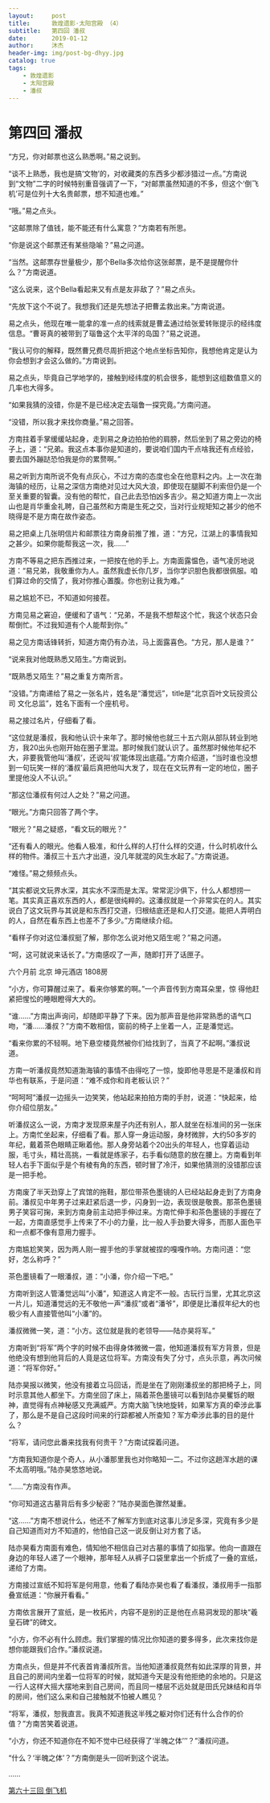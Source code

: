 ```yaml
---
layout:     post
title:      敦煌遗影·太阳宫殿 （4）
subtitle:   第四回 潘叔
date:       2019-01-12
author:     沐杰
header-img: img/post-bg-dhyy.jpg
catalog: true
tags:
    - 敦煌遗影
    - 太阳宫殿
    - 潘叔
---
```

# 第四回 潘叔

“方兄，你对邮票也这么熟悉啊。”易之说到。

“谈不上熟悉，我也是搞‘文物’的，对收藏类的东西多少都涉猎过一点。”方南说到“文物”二字的时候特别重音强调了一下，“对邮票虽然知道的不多，但这个‘倒飞机’可是位列十大名贵邮票，想不知道也难。”

“哦。”易之点头。

“这邮票除了值钱，能不能还有什么寓意？”方南若有所思。

“你是说这个邮票还有某些隐喻？”易之问道。

“当然。这邮票存世量极少，那个Bella多次给你这张邮票，是不是提醒你什么？”方南说道。

“这么说来，这个Bella看起来又有点是友非敌了？”易之点头。

“先放下这个不说了。我想我们还是先想法子把曹孟救出来。”方南说道。

易之点头，他现在唯一能拿的准一点的线索就是曹孟通过给张爱转账提示的经纬度信息。“曹哥真的被带到了瑙鲁这个太平洋的岛国？”易之说道。

“我认可你的解释，既然曹兄费尽周折把这个地点坐标告知你，我想他肯定是认为你会想到才会这么做的。”方南说到。

易之点头，毕竟自己学地学的，接触到经纬度的机会很多，能想到这组数值意义的几率也大得多。

“如果我猜的没错，你是不是已经决定去瑙鲁一探究竟。”方南问道。

“没错，所以我才来找你商量。”易之回答。

方南拄着手掌缓缓站起身，走到易之身边拍拍他的肩膀，然后坐到了易之旁边的椅子上，道：“兄弟。我这点本事你是知道的，要说咱们国内干点啥我还有点经验，要去国外蹦跶恐怕我是你的累赘啊。”

易之听到方南所说不免有点灰心，不过方南的态度也全在他意料之内。上一次在渤海镇的经历，让易之深信方南绝对见过大风大浪，即使现在腿脚不利索但仍是一个至关重要的智囊。没有他的帮忙，自己此去恐怕凶多吉少。易之知道方南上一次出山也是肖华重金礼聘，自己虽然和方南是生死之交，当对行业规矩知之甚少的他不晓得是不是方南在故作姿态。

易之把桌上几张明信片和邮票往方南身前推了推，道：“方兄，江湖上的事情我知之甚少。如果你能帮我这一次，我……”

方南不等易之把东西推过来，一把按在他的手上。方南面露愠色，语气凌厉地说道：“易兄弟，我敬重你为人。虽然我虚长你几岁，当你学识胆色我都很佩服。咱们算过命的交情了，我对你推心置腹。你也别让我为难。”

易之尴尬不已，不知道如何接茬。

方南见易之窘迫，便缓和了语气：“兄弟，不是我不想帮这个忙，我这个状态只会帮倒忙。不过我知道有个人能帮到你。”

易之见方南话锋转折，知道方南仍有办法，马上面露喜色。“方兄，那人是谁？”

“说来我对他既熟悉又陌生。”方南说到。

“既熟悉又陌生？”易之重复方南所言。

“没错。”方南递给了易之一张名片，姓名是“潘觉远”，title是“北京百叶文玩投资公司 文化总监”，姓名下面有一个座机号。

易之接过名片，仔细看了看。

“这位就是潘叔，我和他认识十来年了。那时候他也就三十五六刚从部队转业到地方，我20出头也刚开始在圈子里混。那时候我们就认识了。虽然那时候他年纪不大，非要我管他叫‘潘叔’，还说叫‘叔’能体现出底蕴。”方南介绍道，“当时谁也没想到一句玩笑一样的‘潘叔’最后真把他叫大发了，现在在文玩界有一定的地位，圈子里提他没人不认识。”

“那这位潘叔有何过人之处？”易之问道。

“眼光。”方南只回答了两个字。

“眼光？”易之疑惑，“看文玩的眼光？”

“还有看人的眼光。他看人极准，和什么样的人打什么样的交道，什么时机收什么样的物件。潘叔三十五六才出道，没几年就混的风生水起了。”方南说道。

“难怪。”易之频频点头。

“其实都说文玩界水深，其实水不深而是太浑。常常泥沙俱下，什么人都想捞一笔。其实真正喜欢东西的人，都是很纯粹的。这潘叔就是一个非常实在的人。其实说白了这文玩界与其说是和东西打交道，归根结底还是和人打交道。能把人弄明白的人，自然在看东西上也差不了多少。”方南继续介绍。

“看样子你对这位潘叔挺了解，那你怎么说对他又陌生呢？”易之问道。

“呵，这可就说来话长了。”方南感叹了一声，随即打开了话匣子。

六个月前 北京 坤元酒店 1808房

“小方，你可算醒过来了。看来你够累的啊。”一个声音传到方南耳朵里，惊 得他赶紧把惺忪的睡眼瞪得大大的。

“谁……”方南出声询问，却随即平静了下来。因为那声音是他非常熟悉的语气口吻，“潘……潘叔？”方南不敢相信，窗前的椅子上坐着一人，正是潘觉远。

“看来你累的不轻啊。地下悬空楼竟然被你们给找到了，当真了不起啊。”潘叔说道。

方南一听潘叔竟然知道渤海镇的事情不由得吃了一惊，旋即他寻思是不是潘叔和肖华也有联系，于是问道：“难不成你和肖老板认识？”

“呵呵呵”潘叔一边摇头一边笑笑，他站起来拍拍方南的手肘，说道：“快起来，给你介绍位朋友。”

听潘叔这么一说，方南才发现原来屋子内还有别人，那人就坐在标准间的另一张床上。方南忙坐起来，仔细看了看。那人穿一身运动服，身材微胖，大约50多岁的年纪，戴着茶色眼睛正瞅着他。那人身旁站着个20出头的年轻人，也穿着运动服，毛寸头，精壮高挑，一看就是练家子，右手看似随意的放在腰上。方南看到年轻人右手下面似乎是个有棱有角的东西，顿时冒了冷汗，如果他猜测的没错那应该是一把手枪。

方南废了半天劲穿上了宾馆的拖鞋，那位带茶色墨镜的人已经站起身走到了方南身前。潘叔见中年男子过来赶紧后退一步，闪身到一边，表现很是敬畏。那茶色墨镜男子笑容可掬，来到方南身前主动把手伸过来。方南忙伸手和茶色墨镜的手握在了一起，方南直感觉手上传来了不小的力量，比一般人手劲要大得多，而那人面色平和一点都不像有意用力握手。

方南尴尬笑笑，因为两人刚一握手他的手掌就被捏的嘎嘎作响。方南问道：“您好，怎么称呼？”

茶色墨镜看了一眼潘叔，道：“小潘，你介绍一下吧。”

方南听到这人管潘觉远叫“小潘”，知道这人肯定不一般。古玩行当里，尤其北京这一片儿，知道潘觉远的无不敬他一声“潘叔”或者“潘爷”，即便是比潘叔年纪大的也极少有人直接管他叫“小潘”的。

潘叔微微一笑，道：“小方。这位就是我的老领导——陆亦昊将军。”

方南听到“将军”两个字的时候不由得身体微微一震，他知道潘叔有军方背景，但是他绝没有想到他背后的人竟是这位将军。方南没有失了分寸，点头示意，再次问候道：“将军你好。”

陆亦昊报以微笑，他没有接着立马回话，而是坐在了刚刚潘叔坐的那把椅子上，同时示意其他人都坐下。方南坐回了床上，隔着茶色墨镜可以看到陆亦昊矍铄的眼神，直觉得有点神秘感又充满威严。方南大脑飞快地旋转，如果军方真的牵涉此事了，那么是不是自己这段时间来的行踪都被人所查知？军方牵涉此事的目的是什么？

“将军，请问您此番来找我有何贵干？”方南试探着问道。

“方南我知道你是个奇人，从小潘那里我也对你略知一二。不过你这趟浑水趟的课不太高明哦。”陆亦昊悠悠地说。

“……”方南没有作声。

“你可知道这古墓背后有多少秘密？”陆亦昊面色骤然凝重。

“这……”方南不想说什么，他还不了解军方到底对这事儿涉足多深，究竟有多少是自己知道而对方不知道的，他怕自己这一说反倒让对方套了话。

陆亦昊看方南面有难色，情知他不相信自己对古墓的事情了如指掌。他向一直跟在身边的年轻人递了一个眼神，那年轻人从裤子口袋里拿出一个折成了一叠的宣纸，递给了方南。

方南接过宣纸不知将军是何用意，他看了看陆亦昊也看了看潘叔，潘叔用手一指那叠宣纸道：“你展开看看。”

方南依言展开了宣纸，是一枚拓片，内容不是别的正是他在点易洞发现的那块“羲皇石碑”的碑文。

“小方，你不必有什么顾虑。我们掌握的情况比你知道的要多得多，此次来找你是想你能跟我们合作。”潘叔说道。

方南点头，但是并不代表首肯潘叔所言。当他知道潘叔竟然有如此深厚的背景，并且自己的房间内坐着一位将军的时候，就知道今天是没有他拒绝的余地的。只是这一行人这样大摇大摆地来到自己房间，而且同一楼层不远处就是田氏兄妹结和肖华的房间，他们这么来和自己接触就不怕被人瞧见？

“将军，潘叔，恕我直言。我真不知道我这半残之躯对你们还有什么合作的价值？”方南苦笑着说道。

“小方，你还不知道你在不知不觉中已经获得了‘半魄之体’’’？”潘叔问道。

“什么？‘半魄之体’？”方南倒是头一回听到这个说法。

……

[第六十三回 倒飞机](http://www.jianshu.com/p/7d41ee9e5bb3)

